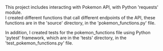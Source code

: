 This project includes interacting with Pokemon API, with Python 'requests' module.<br>
I created different functions that call different endpoints of the API, these functions are in the 'source' directory, in the 'pokemon_functions.py' file.

In addition, I created tests for the pokemon_functions file using Python 'pytest' framework, which are in the 'tests' directory, in the 'test_pokemon_functions.py' file.
